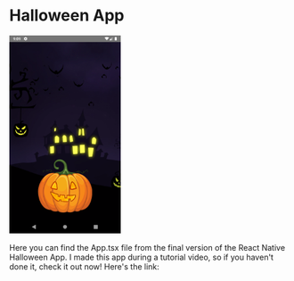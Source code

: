 # Halloween App
<img src="https://github.com/mercihohmann/Images/blob/master/halloween.png" width="200">

Here you can find the App.tsx file from the final version of the React Native Halloween App. I made this app during a tutorial video, so if you haven't done it, check it out now! Here's the link:
